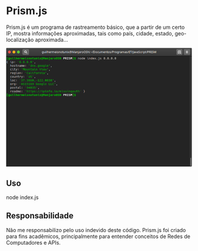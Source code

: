 # Prism.js
Prism.js é um programa de rastreamento básico, que a partir de um certo IP, mostra informações aproximadas, tais como país, cidade, estado, geo-localização aproximada...

<img src="screenshot.png" alt="Screenshot do Prism.js em execução com o DNS do Google">

<h2>Uso</h2>
node index.js <ip>
  
<h2>Responsabilidade</h2>
Não me responsabilizo pelo uso indevido deste código. Prism.js foi criado para fins acadêmicos, principalmente para entender conceitos de Redes de Computadores e APIs.
